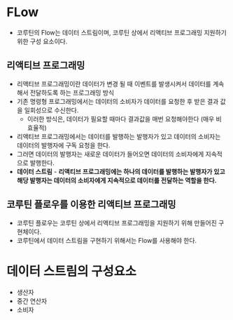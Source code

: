 # FLow
- 코루틴의 Flow는 데이터 스트림이며, 코루틴 상에서 리액티브 프로그래밍 지원하기 위한 구성 요소이다.

## 리액티브 프로그래밍
- 리액티브 프로그래밍이란 데이터가 변경 될 때 이벤트를 발생시켜서 데이터를 계속해서 전달하도록 하는 프로그래밍 방식
- 기존 명령형 프로그래밍에서는 데이터의 소비자가 데이터를 요청한 후 받은 결과 값을 일회성으로 수신한다. 
  - 이러한 방식은, 데이터가 필요할 때마다 결과값을 매번 요청해야한다 (매우 비효율적)
- 리액티브 프로그래밍에서는 데이터를 발행하는 발행자가 있고 데이터의 소비자는 데이터의 발행자에 구독 요청을 한다.
- 그러면 데이터의 발행자는 새로운 데이터가 들어오면 데이터의 소비자에게 지속적으로 발행한다.
- **데이터 스트림** - **리액티브 프로그래밍에는 하나의 데이터를 발행하는 발행자가 있고 해당 발행자는 데이터의 소비자에게 지속적으로 데이터를 전달하는 역할을 한다.**

## 코루틴 플로우를 이용한 리액티브 프로그래밍
- 코루틴 플로우는 코루틴 상에서 리액티브 프로그래밍을 지원하기 위해 만들어진 구현체이다.
- 코루틴에서 데이터 스트림을 구현하기 위해서는 Flow를 사용해야 한다.

# 데이터 스트림의 구성요소
- 생산자
- 중간 연산자
- 소비자
